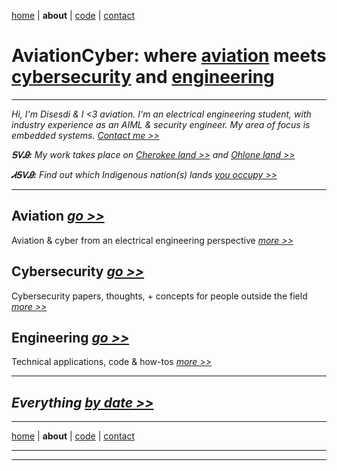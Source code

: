 [home](https://disesdi.github.io/) | **about** | <a href="https://github.com/disesdi/" target="_blank" rel="noopener noreferrer">code</a> | [contact](https://disesdi.github.io/contact.html) 

# AviationCyber: where [aviation](https://disesdi.github.io/aviation.html) meets [cybersecurity](https://disesdi.github.io/security.html) and [engineering](https://disesdi.github.io/engineering.html)

-----


*Hi, I'm Disesdi & I <3 aviation. I'm an electrical engineering student, with industry experience as an AIML & security engineer. My area of focus is embedded systems. [Contact me >>](https://disesdi.github.io/contact.html)*

***ᎦᏙᎯ:*** *My work takes place on <a href="https://ebci.com/" target="_blank" rel="noopener noreferrer">Cherokee land >></a> and <a href="https://indigenousengineering.github.io/about/land.html">Ohlone land >></a>*

***ᏗᎦᏙᎯ:*** *Find out which Indigenous nation(s) lands <a href="https://native-land.ca/" target="_blank" rel="noopener noreferrer">you occupy >> </a>*

-------


## Aviation  [*go >>*](https://disesdi.github.io/aviation.html) 

Aviation & cyber from an electrical engineering perspective [*more >>*](https://disesdi.github.io/aviation.html)



## Cybersecurity  [*go >>*](https://disesdi.github.io/security.html) 

Cybersecurity papers, thoughts, + concepts for people outside the field   [*more >>*](https://disesdi.github.io/security.html)



## Engineering  [*go >>*](https://disesdi.github.io/engineering.html) 

Technical applications, code & how-tos  [*more >>*](https://disesdi.github.io/engineering.html)

-------

## *Everything [by date >>](https://disesdi.github.io/by_date.html)*

-------

[home](https://disesdi.github.io/) | **about** | <a href="https://github.com/disesdi/" target="_blank" rel="noopener noreferrer">code</a> | [contact](https://disesdi.github.io/contact.html) 

-------
-------
